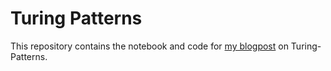 # Turing Patterns

This repository contains the notebook and code for [my blogpost](http://www.degeneratestate.org/posts/2017/May/05/turing-patterns/) on Turing-Patterns. 
